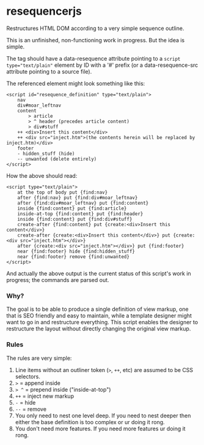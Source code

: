 resequencerjs
=============

Restructures HTML DOM according to a very simple sequence outline.

This is an unfinished, non-functioning work in progress. But the idea is simple.

The <body> tag should have a data-resequence attribute pointing to a `script type="text/plain"` element by ID with a
'#' prefix (or a data-resequence-src attribute pointing to a source file).

The referenced element might look something like this:

    <script id="resequence_definition" type="text/plain">
        nav
        div#moar_leftnav
        content
            > article
            > ^ header (precedes article content)
            > div#stuff
        ++ <div>Insert this content</div>
        ++ <div src="inject.htm">(the contents herein will be replaced by inject.htm)</div>
        footer
        - hidden_stuff (hide)
        -- unwanted (delete entirely)
    </script>

How the above should read:

    <script type="text/plain">
        at the top of body put {find:nav}
        after {find:nav} put {find:div#moar_leftnav}
        after {find:div#moar_leftnav} put {find:content}
        inside {find:content} put {find:article}
        inside-at-top {find:content} put {find:header}
        inside {find:content} put {find:div#stuff}
        create-after {find:content} put {create:<div>Insert this content</div>}
        create-after {create:<div>Insert this content</div>} put {create:<div src="inject.htm"></div>}
        after {create:<div src="inject.htm"></div>} put {find:footer}
        near {find:footer} hide {find:hidden_stuff}
        near {find:footer} remove {find:unwanted}
    </script>

And actually the above output is the current status of this script's work in progress; the commands are parsed out.

### Why? ###

The goal is to be able to produce a single definition of view markup, one that is SEO friendly and easy to maintain,
while a template designer might want to go in and restructure everything. This script enables the designer to
restructure the layout without directly changing the original view markup.

### Rules ###

The rules are very simple:

1. Line items without an outliner token (`>`, `++`, etc) are assumed to be CSS selectors.
1. `>` = append inside
1. `> ^` = prepend inside ("inside-at-top")
1. `++` = inject new markup
1. `-` = hide
1. `--` = remove
1. You only need to nest one level deep. If you need to nest deeper then either the base definition is too complex or
   ur doing it rong.
1. You don't need more features. If you need more features ur doing it rong.